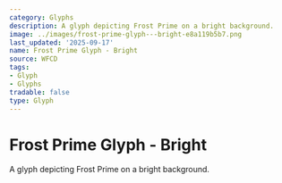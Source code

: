```yaml
---
category: Glyphs
description: A glyph depicting Frost Prime on a bright background.
image: ../images/frost-prime-glyph---bright-e8a119b5b7.png
last_updated: '2025-09-17'
name: Frost Prime Glyph - Bright
source: WFCD
tags:
- Glyph
- Glyphs
tradable: false
type: Glyph
---
```


# Frost Prime Glyph - Bright

A glyph depicting Frost Prime on a bright background.

